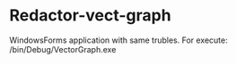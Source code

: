 # Redactor-vect-graph
WindowsForms application with same trubles.
For execute: /bin/Debug/VectorGraph.exe

